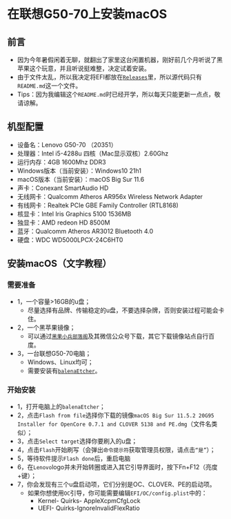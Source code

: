 # 在联想G50-70上安装macOS
## 前言
* 因为今年暑假闲着无聊，就翻出了家里这台闲置机器，刚好前几个月听说了黑苹果这个玩意，并且听说挺难整，决定试着安装。
* 由于文件太乱，所以我决定将EFI都放在[`Releases`](https://github.com/Moore2253/Install-MacOS-On-Lenovo-G50-70/releases)里，所以源代码只有`README.md`这一个文件。
* Tips：因为我编辑这个`README.md`时已经开学，所以每天只能更新一点点，敬请谅解。
## 机型配置
* 设备名：Lenovo G50-70 （20351）
* 处理器：Intel i5-4288u 四核（Mac显示双核）2.60Ghz
* 运行内存：4GB 1600Mhz DDR3
* Windows版本（当前安装）：Windows10 21h1
* macOS版本（当前安装）：macOS Big Sur 11.6
* 声卡：Conexant SmartAudio HD
* 无线网卡：Qualcomm Atheros AR956x Wireless Network Adapter 
* 有线网卡：Realtek PCIe GBE Family Controller (RTL8168)
* 核显卡：Intel Iris Graphics 5100 1536MB
* 独显卡：AMD redeon HD 8500M
* 蓝牙：Qualcomm Atheros AR3012 Bluetooth 4.0
* 硬盘：WDC WD5000LPCX-24C6HT0
## 安装macOS（文字教程）
### 需要准备
* 1，一个容量>16GB的u盘；
  * 尽量选择有品牌、传输稳定的u盘，不要选择杂牌，否则安装过程可能会卡住。
* 2，一个黑苹果镜像；
  * 可以通过[`黑果小兵部落阁`](https://blog.daliansky.net/)及其微信公众号下载，其它下载镜像站点自行百度。
* 3，一台联想G50-70电脑；
  * Windows、Linux均可；
  * 需要安装有[`balenaEtcher`](https://www.balena.io/etcher/)。
### 开始安装
* 1，打开电脑上的`balenaEtcher`；
* 2，点击`Flash from file`选择你下载的镜像`macOS Big Sur 11.5.2 20G95 Installer for OpenCore 0.7.1 and CLOVER 5138 and PE.dmg`（文件名类似）；
* 3，点击`Select target`选择你要刷入的u盘；
* 4，点击`Flash`开始刷写（会弹出`命令提示符`获取管理员权限，请点击`“是”`）；
* 5，等待软件提示`Flash done`后，重启电脑
* 6，在`Lenovo`logo并未开始转圈或进入其它引导界面时，按下Fn+F12（亮度+键）；
* 7，你会发现有三个u盘启动项，它们分别是OC、CLOVER、PE的启动项。
  * 如果你想使用`OC`引导，你可能需要编辑`EFI/OC/config.plist`中的：
    * Kernel- Quirks- AppleXcpmCfgLock
    * UEFI- Quirks-IgnoreInvalidFlexRatio
